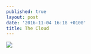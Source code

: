 ```yaml
---
published: true
layout: post
date: '2016-11-04 16:18 +0100'
title: The Cloud
---
```

![](http://imgs.xkcd.com/comics/the_cloud.png)
